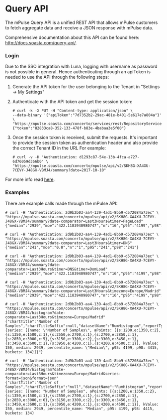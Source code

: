 # Query API
The mPulse Query API is a unified REST API that allows mPulse customers to fetch aggregate data and receive a JSON response with mPulse data.

Comprehensive documentation about this API can be found here: http://docs.soasta.com/query-api/.

### Login
Due to the SSO integration with Luna, logging with username as password is not possible in general. Hence authenticating through an apiToken is needed to use the API through the following steps:

1.  Generate the API token for the user belonging to the Tenant in "Settings -> My Settings"
2.  Authenticate with the API token and get the session token:
    ```
    # curl -k -X PUT -H "Content-type: application/json" \
    --data-binary '{"apiToken":"7d7352b2-29ac-481e-b401-5e617e7a804a"}' \
    "https://mpulse.soasta.com/concerto/services/rest/RepositoryService/v1/Tokens"
    {"token":"82833ca8-352-133-478f-b83e-4babaa3e5f00"}
    ```

3.  Once the session token is received, submit the requests. It's important to provide the session token as authentication header and also provide the correct Tenant ID in the URL For example:
    ```
    # curl -v -H "Authentication: d1293c87-54e-13b-4fca-a727-6d76059d366b0" \
    "https://mpulse.soasta.com/concerto/mpulse/api/v2/SKH8G-XA4XU-7CEVY-J48GX-VBMJ4/summary?date=2017-10-10"
    ```

For more info read [here](https://community.akamai.com/docs/DOC-9096-mpulse-api-login-changes).

### Examples
There are example calls made through the mPulse API:

```
# curl -H "Authentication: 2d9b2b03-aa4-139-4ad1-8bb9-d572084a73ec" \
"https://mpulse.soasta.com/concerto/mpulse/api/v2/SKH8G-XA4XU-7CEVY-J48GX-VBMJ4/summary?date-comparator=Last3Hours&timer=PageLoad"
{"median":"2939","moe":"422.1183940980747","n":"16","p95":"4199","p98":"4415"}

# curl -H "Authentication: 2d9b2b03-aa4-139-4ad1-8bb9-d572084a73ec" \
"https://mpulse.soasta.com/concerto/mpulse/api/v2/SKH8G-XA4XU-7CEVY-J48GX-VBMJ4/summary?date-comparator=Last3Hours&timer=DNS"
{"median":"241","moe":"0.0","n":"1","p95":"241","p98":"241"}

# curl -H "Authentication: 2d9b2b03-aa4-139-4ad1-8bb9-d572084a73ec" \
"https://mpulse.soasta.com/concerto/mpulse/api/v2/SKH8G-XA4XU-7CEVY-J48GX-VBMJ4/summary?date-comparator=Last3Hours&timer=DNS&timer=DomLoad"
{"median":"2939","moe":"422.1183940980747","n":"16","p95":"4199","p98":"4415"}

# curl -H "Authentication: 2d9b2b03-aa4-139-4ad1-8bb9-d572084a73ec" \
"https://mpulse.soasta.com/concerto/mpulse/api/v2/SKH8G-XA4XU-7CEVY-J48GX-VBMJ4/summary?date-comparator=Last3Hours&timezone=Europe/Madrid"
{"median":"2939","moe":"422.1183940980747","n":"16","p95":"4199","p98":"4415"}

# curl -H "Authentication: 2d9b2b03-aa4-139-4ad1-8bb9-d572084a73ec" \
"https://mpulse.soasta.com/concerto/mpulse/api/v2/SKH8G-XA4XU-7CEVY-J48GX-VBMJ4/histogram?date-comparator=Last3Hours&timezone=Europe/Madrid"
{"chartTitle":"Number of Samples","chartTitleSuffix":null,"datasetName":"RumHistogram","reportType":"RumHistogram","resultName":null,"series":"{series: [{name: \"Number of Samples\", aPoints: [{s:1200,e:1350,c:2},{s:1350,e:1500,c:1},{s:2550,e:2700,c:1},{s:2700,e:2850,c:1},{s:2850,e:3000,c:5},{s:3150,e:3300,c:2},{s:3300,e:3450,c:1},{s:3450,e:3600,c:1},{s:3950,e:4200,c:1},{s:4200,e:4500,c:1}], kValue: 150, median: 2939, percentile_name: \"Median\", p95: 4199, p98: 4415, buckets: 134}]}"}

# curl -H "Authentication: 2d9b2b03-aa4-139-4ad1-8bb9-d572084a73ec" \
"https://mpulse.soasta.com/concerto/mpulse/api/v2/SKH8G-XA4XU-7CEVY-J48GX-VBMJ4/histogram?date-comparator=Last3Hours&timezone=Europe/Madrid&series-format=json&format=json"
{"chartTitle":"Number of Samples","chartTitleSuffix":"null","datasetName":"RumHistogram","reportType":"RumHistogram","resultName":"null","series":{series: [{name: "Number of Samples", aPoints: [{s:1200,e:1350,c:2},{s:1350,e:1500,c:1},{s:2550,e:2700,c:1},{s:2700,e:2850,c:1},{s:2850,e:3000,c:6},{s:3150,e:3300,c:2},{s:3300,e:3450,c:1},{s:3450,e:3600,c:1},{s:3950,e:4200,c:1},{s:4200,e:4500,c:1}], kValue: 150, median: 2949, percentile_name: "Median", p95: 4199, p98: 4415, buckets: 134}
```
